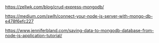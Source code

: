 https://zellwk.com/blog/crud-express-mongodb/

https://medium.com/swlh/connect-your-node-js-server-with-mongo-db-e478f6efc227

https://www.jenniferbland.com/saving-data-to-mongodb-database-from-node-js-application-tutorial/


